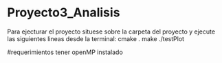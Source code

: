 # Proyecto3_Analisis
Para ejecturar el proyecto situese sobre la carpeta del proyecto y ejecute las siguientes lineas desde la terminal:
	cmake .
	make 
	./testPlot

#requerimientos 
tener openMP instalado

